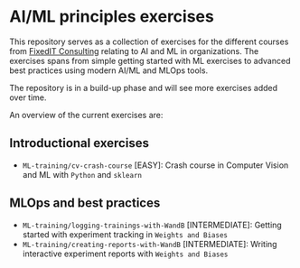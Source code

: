 # AI/ML principles exercises
This repository serves as a collection of exercises for the different courses from [FixedIT Consulting](https://fixedit.ai) relating to AI and ML in organizations. The exercises spans from simple getting started with ML exercises to advanced best practices using modern AI/ML and MLOps tools.

The repository is in a build-up phase and will see more exercises added over time.

An overview of the current exercises are:

## Introductional exercises
- `ML-training/cv-crash-course` [EASY]: Crash course in Computer Vision and ML with `Python` and `sklearn`

## MLOps and best practices
- `ML-training/logging-trainings-with-WandB` [INTERMEDIATE]: Getting started with experiment tracking in `Weights and Biases`
- `ML-training/creating-reports-with-WandB` [INTERMEDIATE]: Writing interactive experiment reports with `Weights and Biases`
